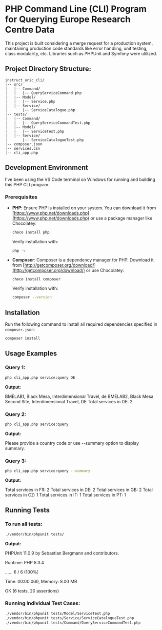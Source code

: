 # PHP Command Line (CLI) Program for Querying Europe Research Centre Data

This project is built considering a merge request for a production system, maintaining production code standards like error handling, unit testing, class modularity, etc. Libraries such as PHPUnit and Symfony were utilized.

## Project Directory Structure:

```
instruct_eric_cli/
|-- src/
|   |-- Command/
|   |   |-- QueryServiceCommand.php
|   |-- Model/
|   |   |-- Service.php
|   |-- Service/
|       |-- ServiceCatalogue.php
|-- tests/
|   |-- Command/
|   |   |-- QueryServiceCommandTest.php
|   |-- Model/
|   |   |-- ServiceTest.php
|   |-- Service/
|       |-- ServiceCatalogueTest.php
|-- composer.json
|-- services.csv
|-- cli_app.php
```

## Development Environment

I've been using the VS Code terminal on Windows for running and building this PHP CLI program.

### Prerequisites

- **PHP**: Ensure PHP is installed on your system. You can download it from [https://www.php.net/downloads.php](https://www.php.net/downloads.php) or use a package manager like Chocolatey:

  ```bash
  choco install php
  ```

  Verify installation with:

  ```bash
  php -v
  ```

- **Composer**: Composer is a dependency manager for PHP. Download it from [http://getcomposer.org/download/](http://getcomposer.org/download/) or use Chocolatey:

  ```bash
  choco install composer
  ```

  Verify installation with:

  ```bash
  composer --version
  ```

## Installation

Run the following command to install all required dependencies specified in `composer.json`:

```bash
composer install
```

## Usage Examples

### Query 1:

```bash
php cli_app.php service:query DE
```

**Output:**

BMELAB1, Black Mesa, Interdimensional Travel, de
BMELAB2, Black Mesa Second Site, Interdimensional Travel, DE
Total services in DE: 2

### Query 2:

```bash
php cli_app.php service:query
```

**Output:**

Please provide a country code or use --summary option to display summary.

### Query 3:

```bash
php cli_app.php service:query --summary
```

**Output:**

Total services in FR: 2
Total services in DE: 2
Total services in GB: 2
Total services in CZ: 1
Total services in IT: 1
Total services in PT: 1

## Running Tests

### To run all tests:

```bash
./vendor/bin/phpunit tests/
```

**Output:**

PHPUnit 11.0.9 by Sebastian Bergmann and contributors.

Runtime:       PHP 8.3.4

......                                                              6 / 6 (100%)

Time: 00:00.060, Memory: 8.00 MB

OK (6 tests, 20 assertions)

### Running Individual Test Cases:

```bash
./vendor/bin/phpunit tests/Model/ServiceTest.php 
./vendor/bin/phpunit tests/Service/ServiceCatalogueTest.php 
./vendor/bin/phpunit tests/Command/QueryServiceCommandTest.php
```
